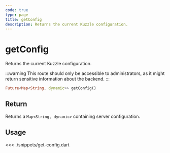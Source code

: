 ```yaml
---
code: true
type: page
title: getConfig
description: Returns the current Kuzzle configuration.
---
```


# getConfig

Returns the current Kuzzle configuration.

:::warning
This route should only be accessible to administrators, as it might return sensitive information about the backend.
:::


```dart
Future<Map<String, dynamic>> getConfig()
```

## Return

Returns a `Map<String, dynamic>` containing server configuration.

## Usage

<<< ./snippets/get-config.dart
